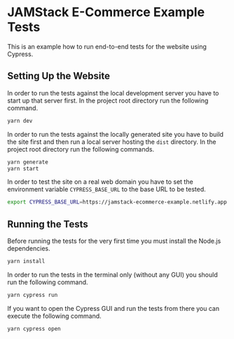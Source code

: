 # JAMStack E-Commerce Example Tests

This is an example how to run end-to-end tests for the website using Cypress.

## Setting Up the Website

In order to run the tests against the local development server you have to start
up that server first. In the project root directory run the following command.

```bash
yarn dev
```

In order to run the tests against the locally generated site you have to build
the site first and then run a local server hosting the `dist` directory. In the
project root directory run the following commands.

```bash
yarn generate
yarn start
```

In order to test the site on a real web domain you have to set the environment
variable `CYPRESS_BASE_URL` to the base URL to be tested.

```bash
export CYPRESS_BASE_URL=https://jamstack-ecommerce-example.netlify.app
```

## Running the Tests

Before running the tests for the very first time you must install the Node.js
dependencies.

```bash
yarn install
```

In order to run the tests in the terminal only (without any GUI) you should run
the following command.

```bash
yarn cypress run
```

If you want to open the Cypress GUI and run the tests from there you can execute
the following command.

```bash
yarn cypress open
```
